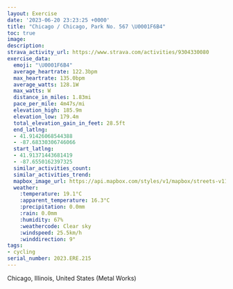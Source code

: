 ```yaml
---
layout: Exercise
date: '2023-06-20 23:23:25 +0000'
title: "Chicago / Chicago, Park No. 567 \U0001F6B4"
toc: true
image:
description:
strava_activity_url: https://www.strava.com/activities/9304330080
exercise_data:
  emoji: "\U0001F6B4"
  average_heartrate: 122.3bpm
  max_heartrate: 135.0bpm
  average_watts: 128.1W
  max_watts: W
  distance_in_miles: 1.83mi
  pace_per_mile: 4m47s/mi
  elevation_high: 185.9m
  elevation_low: 179.4m
  total_elevation_gain_in_feet: 28.5ft
  end_latlng:
  - 41.91426068544388
  - -87.68330306746066
  start_latlng:
  - 41.91371443681419
  - -87.6550162397325
  similar_activities_count:
  similar_activities_trend:
  mapbox_image_url: https://api.mapbox.com/styles/v1/mapbox/streets-v11/static/path-5+787af2-1.0(csy~Fvo_vOoC~CyAzB%7D%40zAOLK%5CA%60%40HlED%60H%40xKDj%40bBtK~%40xGL%7CA%40jCD%5CLb%40NLT%40%7CCKl%40CPE%5ESFGGo%40AWDe%40J%5BLELBJNDVJlEAlDFhGFtRHfICtDQ%7CAIpAAzEHpEJnC),pin-s-s+e5b22e(-87.65708,41.91554),pin-s-f+89ae00(-87.68105000000001,41.91415999999999)/auto/800x800?access_token=pk.eyJ1Ijoiam9zaGJlY2ttYW4iLCJhIjoiY205eWR2aDd1MWZ6djJrbXc4a3M0bWZleiJ9.XiG9OWkNcZk2QzjJbxLB4A
  weather:
    :temperature: 19.1°C
    :apparent_temperature: 16.3°C
    :precipitation: 0.0mm
    :rain: 0.0mm
    :humidity: 67%
    :weathercode: Clear sky
    :windspeed: 25.5km/h
    :winddirection: 9°
tags:
- cycling
serial_number: 2023.ERE.215
---
```

Chicago, Illinois, United States (Metal Works)

